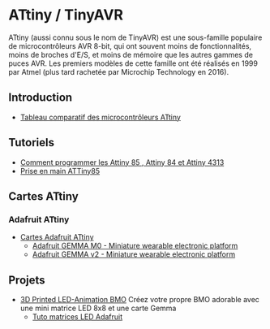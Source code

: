 # ATtiny / TinyAVR

ATtiny (aussi connu sous le nom de TinyAVR) est une sous-famille populaire de microcontrôleurs AVR 8-bit, qui ont souvent moins de fonctionnalités, moins de broches d'E/S, et moins de mémoire que les autres gammes de puces AVR. Les premiers modèles de cette famille ont été réalisés en 1999 par Atmel (plus tard rachetée par Microchip Technology en 2016).

## Introduction

 * [Tableau comparatif des microcontrôleurs ATtiny](https://fr.wikipedia.org/wiki/Tableau_comparatif_des_microcontr%C3%B4leurs_ATtiny)

## Tutoriels

 * [Comment programmer les Attiny 85 , Attiny 84 et Attiny 4313](http://christianpc.fr/comment-programmer-un-attiny-85)
 * [Prise en main ATTiny85](https://www.sla99.fr/2019/12/01/prise-en-main-attiny85)

## Cartes ATtiny

### Adafruit ATtiny

 * [Cartes Adafruit ATtiny](https://www.adafruit.com/search?q=ATtiny)
   * [Adafruit GEMMA M0 - Miniature wearable electronic platform](https://www.adafruit.com/product/3501)
   * [Adafruit GEMMA v2 - Miniature wearable electronic platform](https://www.adafruit.com/product/1222)

## Projets

 * [3D Printed LED-Animation BMO](https://learn.adafruit.com/3d-printed-led-animation-bmo) Créez votre propre BMO adorable avec une mini matrice LED 8x8 et une carte Gemma
   * [Tuto matrices LED Adafruit](https://learn.adafruit.com/adafruit-led-backpack)
